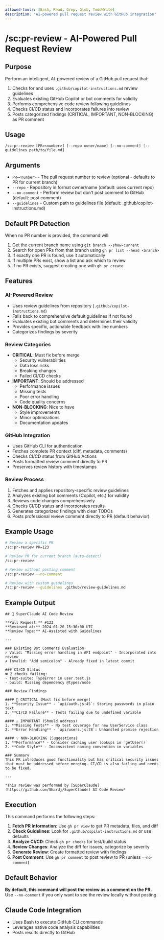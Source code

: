 ```yaml
---
allowed-tools: [Bash, Read, Grep, Glob, TodoWrite]
description: "AI-powered pull request review with GitHub integration"
---
```


# /sc:pr-review - AI-Powered Pull Request Review

## Purpose
Perform an intelligent, AI-powered review of a GitHub pull request that:
1. Checks for and uses `.github/copilot-instructions.md` review guidelines
2. Evaluates existing GitHub Copilot or bot comments for validity
3. Performs comprehensive code review following guidelines
4. Checks CI/CD status and incorporates failures into review
5. Posts categorized findings (CRITICAL, IMPORTANT, NON-BLOCKING) as PR comment

## Usage
```
/sc:pr-review [PR=<number>] [--repo owner/name] [--no-comment] [--guidelines path/to/file.md]
```

## Arguments
- `PR=<number>` - The pull request number to review (optional - defaults to PR for current branch)
- `--repo` - Repository in format owner/name (default: uses current repo)
- `--no-comment` - Perform review but don't post comment to GitHub (default: post comment)
- `--guidelines` - Custom path to guidelines file (default: .github/copilot-instructions.md)

## Default PR Detection
When no PR number is provided, the command will:
1. Get the current branch name using `git branch --show-current`
2. Search for open PRs from that branch using `gh pr list --head <branch>`
3. If exactly one PR is found, use it automatically
4. If multiple PRs exist, show a list and ask which to review
5. If no PR exists, suggest creating one with `gh pr create`

## Features
### AI-Powered Review
- Uses review guidelines from repository (`.github/copilot-instructions.md`)
- Falls back to comprehensive default guidelines if not found
- Evaluates existing bot comments and determines their validity
- Provides specific, actionable feedback with line numbers
- Categorizes findings by severity

### Review Categories
- **CRITICAL**: Must fix before merge
  - Security vulnerabilities
  - Data loss risks
  - Breaking changes
  - Failed CI/CD checks
- **IMPORTANT**: Should be addressed
  - Performance issues
  - Missing tests
  - Poor error handling
  - Code quality concerns
- **NON-BLOCKING**: Nice to have
  - Style improvements
  - Minor optimizations
  - Documentation updates

### GitHub Integration
- Uses GitHub CLI for authentication
- Fetches complete PR context (diff, metadata, comments)
- Checks CI/CD status from GitHub Actions
- Posts formatted review comment directly to PR
- Preserves review history with timestamps

### Review Process
1. Fetches and applies repository-specific review guidelines
2. Analyzes existing bot comments (Copilot, etc.) for validity
3. Reviews code changes comprehensively
4. Checks CI/CD status and incorporates results
5. Generates categorized findings with clear TODOs
6. Posts professional review comment directly to PR (default behavior)

## Example Usage
```bash
# Review a specific PR
/sc:pr-review PR=123

# Review PR for current branch (auto-detect)
/sc:pr-review

# Review without posting comment
/sc:pr-review --no-comment

# Review with custom guidelines
/sc:pr-review --guidelines .github/review-guidelines.md
```

## Example Output
```
## 🤖 SuperClaude AI Code Review

**Pull Request:** #123
**Reviewed at:** 2024-01-20 15:30:00 UTC
**Review Type:** AI-Assisted with Guidelines

---

### Existing Bot Comments Evaluation
✓ Valid: "Missing error handling in API endpoint" - Incorporated into review
✗ Invalid: "Add semicolon" - Already fixed in latest commit

### CI/CD Status
❌ 2 checks failing:
- test-suite: TypeError in user.test.js
- build: Missing dependency @types/node

### Review Findings

#### 🚨 CRITICAL (Must fix before merge)
1. **Security Issue** - `api/auth.js:45`: Storing passwords in plain text
2. **CI/CD Failure** - Tests failing due to undefined variable

#### ⚠️ IMPORTANT (Should address)
1. **Missing Tests** - No test coverage for new UserService class
2. **Error Handling** - `api/users.js:78`: Unhandled promise rejection

#### 💡 NON-BLOCKING (Suggestions)
1. **Performance** - Consider caching user lookups in `getUser()`
2. **Code Style** - Inconsistent naming convention in variables

### Summary
This PR introduces good functionality but has critical security issues that must be addressed before merging. CI/CD is also failing and needs to be fixed.

---

*This review was performed by [SuperClaude](https://github.com/Shardj/SuperClaude) AI Code Review*
```

## Execution
This command performs the following steps:

1. **Fetch PR Information**: Use `gh pr view` to get PR metadata, files, and diff
2. **Check Guidelines**: Look for `.github/copilot-instructions.md` or use defaults
3. **Analyze CI/CD**: Check `gh pr checks` for test/build status
4. **Review Changes**: Analyze the diff for issues, categorize by severity
5. **Generate Review**: Create formatted review with findings
6. **Post Comment**: Use `gh pr comment` to post review to PR (unless `--no-comment`)

## Default Behavior
**By default, this command will post the review as a comment on the PR.** Use `--no-comment` if you only want to see the review locally without posting.

## Claude Code Integration
- Uses Bash to execute GitHub CLI commands
- Leverages native code analysis capabilities
- Posts results directly to GitHub